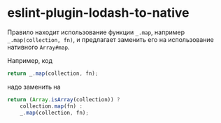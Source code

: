 # eslint-plugin-lodash-to-native

Правило находит использование функции `_.map`, например `_.map(collection, fn)`, и предлагает заменить его на использование нативного `Array#map`.

Например, код
```js
return _.map(collection, fn);
```
надо заменить на
```js
return (Array.isArray(collection)) ?
	collection.map(fn) :
	_.map(collection, fn);
```